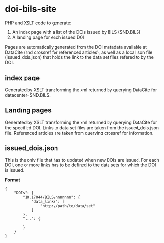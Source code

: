 # doi-bils-site
PHP and XSLT code to generate:

1. An index page with a list of the DOIs issued by BILS (SND.BILS)
2. A landing page for each issued DOI

Pages are automatically generated from the DOI metadata available at DataCite (and crossref for referenced articles), as well as a local json file (issued_dois.json) that holds the link to the data set files refered to by the DOI.


## index page
Generated by XSLT transforming the xml returned by querying DataCite for datacenter=SND.BILS. 

## Landing pages
Generated by XSLT transforming the xml returned by querying DataCite for the specified DOI. Links to data set files are taken from the issued_dois.json file. Referenced articles are taken from querying crossref for information.

## issued_dois.json
This is the only file that has to updated when new DOIs are issued. For each DOI, one or more links has to be defined to the data sets for which the DOI is issued.

**Format**

	{
	    "DOIs": {
	        "10.17044/BILS/nnnnnnn": {
	            "data_links": [
	                "http://path/to/data/set"
	            ]
	        },
	        "...": {
	        
	        }
	    }
	}



